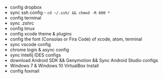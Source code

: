 - config dropbox
- sync ssh config - `cd ~/.ssh/ && chmod -R 600 *`
- config terminal
- sync .zshrc
- config tmux
- config xcode theme & plugins
- config the font (Consolas or Fira Code) of xcode, atom, terminal
- sync vscode config
- chrome login & async config
- sync Intellij IDES configs
- download Android SDK && Genymotion && Sync Android Studio configs
- Windows 7 & Windows 10 VirtualBox Install
- config foxmail
